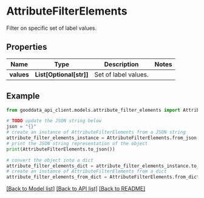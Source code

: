 # AttributeFilterElements

Filter on specific set of label values.

## Properties

Name | Type | Description | Notes
------------ | ------------- | ------------- | -------------
**values** | **List[Optional[str]]** | Set of label values. | 

## Example

```python
from gooddata_api_client.models.attribute_filter_elements import AttributeFilterElements

# TODO update the JSON string below
json = "{}"
# create an instance of AttributeFilterElements from a JSON string
attribute_filter_elements_instance = AttributeFilterElements.from_json(json)
# print the JSON string representation of the object
print(AttributeFilterElements.to_json())

# convert the object into a dict
attribute_filter_elements_dict = attribute_filter_elements_instance.to_dict()
# create an instance of AttributeFilterElements from a dict
attribute_filter_elements_from_dict = AttributeFilterElements.from_dict(attribute_filter_elements_dict)
```
[[Back to Model list]](../README.md#documentation-for-models) [[Back to API list]](../README.md#documentation-for-api-endpoints) [[Back to README]](../README.md)



